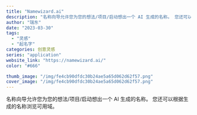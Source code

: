 ```yaml
---
title: "Namewizard.ai"
description: "名称向导允许您为您的想法/项目/启动想出一个 AI 生成的名称。 您还可以根据生成的名称浏览可用域。 "
author: "瑞东"
date: "2023-03-30"
tags:
  - "灵感"
  - "起名字"
categories: 创意灵感
series: "application"
website_link: "https://namewizard.ai/"
color: "#666"

thumb_image: "/img/fe4cb90dfdc30b24ae5a65d062d62f57.png"
cover_image: "/img/fe4cb90dfdc30b24ae5a65d062d62f57.png"
---
```


名称向导允许您为您的想法/项目/启动想出一个 AI 生成的名称。 您还可以根据生成的名称浏览可用域。 